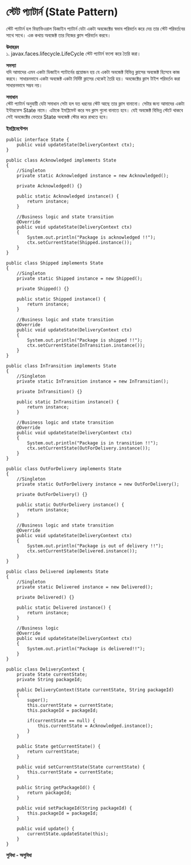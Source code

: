 # স্টেট প্যাটার্ন (State Pattern)                  
স্টেট প্যাটার্ন হল বিহ্যাভিওরাল ডিজাইন প্যাটার্ন যেটা একটা অবজেক্টের স্বভাব পরিবর্তন করে দেয় তার স্টেট পরিবর্তনের সাথে সাথে। এক কথায় অবজেক্ট তার নিজের ক্লাস পরিবর্তন করবে।              

**উদাহরন**                    
১. javax.faces.lifecycle.LifeCycle স্টেট প্যাটার্ন ফলো করে তৈরি করা।       

**সমস্যা**                       
যদি আমাদের এমন একটা ডিজাইন প্যাটার্নের প্রয়োজন হয় যে একটা অবজেক্ট বিভিন্ন ক্লাসের অবজেক্ট হিসেবে কাজ করবে। সাধারনভাবে একটা অবজেক্ট একটা নির্দিষ্ট ক্লাসের থেকেই তৈরি হয়। অবজেক্টের ক্লাস টাইপ পরিবর্তন করা সাধারনভাবে সম্ভব নয়।         
     
**সমাধান**                                     
স্টেট প্যাটার্ন অনুযায়ী যেটা সমাধান সেটা হল যত ধরনের স্টেট আছে তার ক্লাস বানানো। সেটার জন্য আমাদের একটা ইন্টারফেস State নামে। এটাকে ইমপ্লিমেন্ট করে সব ক্লাস গুলো বানাতে হবে। যেই অবজেক্ট বিভিন্ন স্টেটে থাকবে সেই অবজেক্টের ভেতরে State অবজেক্ট স্টোর করে রাখতে হবে। 

**ইমপ্লিমেন্টেশন**                
```
public interface State {
    public void updateState(DeliveryContext ctx);
}
```

```
public class Acknowledged implements State
{
    //Singleton
    private static Acknowledged instance = new Acknowledged();

    private Acknowledged() {}

    public static Acknowledged instance() {
        return instance;
    }

    //Business logic and state transition
    @Override
    public void updateState(DeliveryContext ctx)
    {
        System.out.println("Package is acknowledged !!");
        ctx.setCurrentState(Shipped.instance());
    }
}
```

```
public class Shipped implements State
{
    //Singleton
    private static Shipped instance = new Shipped();

    private Shipped() {}

    public static Shipped instance() {
        return instance;
    }

    //Business logic and state transition
    @Override
    public void updateState(DeliveryContext ctx)
    {
        System.out.println("Package is shipped !!");
        ctx.setCurrentState(InTransition.instance());
    }
}
```

```
public class InTransition implements State
{
    //Singleton
    private static InTransition instance = new InTransition();

    private InTransition() {}

    public static InTransition instance() {
        return instance;
    }

    //Business logic and state transition
    @Override
    public void updateState(DeliveryContext ctx)
    {
        System.out.println("Package is in transition !!");
        ctx.setCurrentState(OutForDelivery.instance());
    }
}
```

```
public class OutForDelivery implements State
{
    //Singleton
    private static OutForDelivery instance = new OutForDelivery();

    private OutForDelivery() {}

    public static OutForDelivery instance() {
        return instance;
    }

    //Business logic and state transition
    @Override
    public void updateState(DeliveryContext ctx)
    {
        System.out.println("Package is out of delivery !!");
        ctx.setCurrentState(Delivered.instance());
    }
}
```

```
public class Delivered implements State
{
    //Singleton
    private static Delivered instance = new Delivered();

    private Delivered() {}

    public static Delivered instance() {
        return instance;
    }

    //Business logic
    @Override
    public void updateState(DeliveryContext ctx)
    {
        System.out.println("Package is delivered!!");
    }
}
```

```
public class DeliveryContext {
    private State currentState;
    private String packageId;

    public DeliveryContext(State currentState, String packageId)
    {
        super();
        this.currentState = currentState;
        this.packageId = packageId;

        if(currentState == null) {
            this.currentState = Acknowledged.instance();
        }
    }

    public State getCurrentState() {
        return currentState;
    }

    public void setCurrentState(State currentState) {
        this.currentState = currentState;
    }

    public String getPackageId() {
        return packageId;
    }

    public void setPackageId(String packageId) {
        this.packageId = packageId;
    }

    public void update() {
        currentState.updateState(this);
    }
}
```

**সুবিধা - অসুবিধা**             